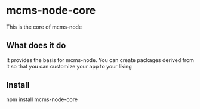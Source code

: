 mcms-node-core
======================

This is the core of mcms-node

## What does it do
It provides the basis for mcms-node. You can create packages derived from it so that you can customize your app to your liking

## Install
npm install mcms-node-core


